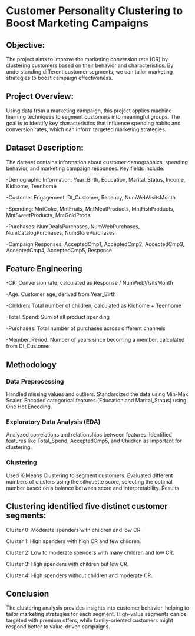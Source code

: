 # Customer Personality Clustering to Boost Marketing Campaigns

## Objective:
The project aims to improve the marketing conversion rate (CR) by clustering customers based on their behavior and characteristics. By understanding different customer segments, we can tailor marketing strategies to boost campaign effectiveness.

## Project Overview:
Using data from a marketing campaign, this project applies machine learning techniques to segment customers into meaningful groups. The goal is to identify key characteristics that influence spending habits and conversion rates, which can inform targeted marketing strategies.

## Dataset Description:
The dataset contains information about customer demographics, spending behavior, and marketing campaign responses. Key fields include:

-Demographic Information: Year_Birth, Education, Marital_Status, Income, Kidhome, Teenhome

-Customer Engagement: Dt_Customer, Recency, NumWebVisitsMonth

-Spending: MntCoke, MntFruits, MntMeatProducts, MntFishProducts, MntSweetProducts, MntGoldProds

-Purchases: NumDealsPurchases, NumWebPurchases, NumCatalogPurchases, NumStorePurchases

-Campaign Responses: AcceptedCmp1, AcceptedCmp2, AcceptedCmp3, AcceptedCmp4, AcceptedCmp5, Response


## Feature Engineering

-CR: Conversion rate, calculated as Response / NumWebVisitsMonth

-Age: Customer age, derived from Year_Birth

-Children: Total number of children, calculated as Kidhome + Teenhome

-Total_Spend: Sum of all product spending

-Purchases: Total number of purchases across different channels

-Member_Period: Number of years since becoming a member, calculated from Dt_Customer


## Methodology

### Data Preprocessing

Handled missing values and outliers.
Standardized the data using Min-Max Scaler.
Encoded categorical features (Education and Marital_Status) using One Hot Encoding.

### Exploratory Data Analysis (EDA)

Analyzed correlations and relationships between features.
Identified features like Total_Spend, AcceptedCmp5, and Children as important for clustering.

### Clustering

Used K-Means Clustering to segment customers.
Evaluated different numbers of clusters using the silhouette score, selecting the optimal number based on a balance between score and interpretability.
Results

## Clustering identified five distinct customer segments:

Cluster 0: Moderate spenders with children and low CR.

Cluster 1: High spenders with high CR and few children.

Cluster 2: Low to moderate spenders with many children and low CR.

Cluster 3: High spenders with children but low CR.

Cluster 4: High spenders without children and moderate CR.

## Conclusion

The clustering analysis provides insights into customer behavior, helping to tailor marketing strategies for each segment. High-value segments can be targeted with premium offers, while family-oriented customers might respond better to value-driven campaigns.
